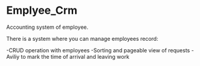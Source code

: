 # Emplyee_Crm
Accounting system of employee.

There is a system where you can manage employees record: 

-CRUD operation with employees
-Sorting and pageable view of requests
-Aviliy to mark the time of arrival and leaving work



